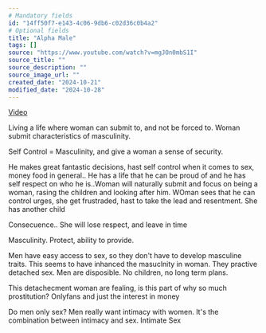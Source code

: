 ```yaml
---
# Mandatory fields
id: "14ff50f7-e143-4c06-9db6-c02d36c0b4a2"
# Optional fields
title: "Alpha Male"
tags: []
source: "https://www.youtube.com/watch?v=mgJOn0mbS1I"
source_title: ""
source_description: ""
source_image_url: ""
created_date: "2024-10-21"
modified_date: "2024-10-28"
---
```

[Video](https://www.youtube.com/watch?v=mgJOn0mbS1I)

Living a life where woman can submit to, and not be forced to. Woman submit characteristics of masculinity. 

Self Control = Masculinity, and give a woman a sense of security. 

He makes great fantastic decisions, hast self control when it comes to sex, money food in general.. He has a life that he can be proud of and he has self respect on who he is..Woman will naturally submit and focus on being a woman, rasing the children and looking after him. 
WOman sees that he can control urges, she get frustraded, hast to take the lead and resentment. She has another child


Consecuence.. She will lose respect, and leave in time


Masculinity. Protect, ability to provide.

Men have easy access to sex, so they don't have to develop masculine traits. This seems to have inhanced the masuclnity in woman. They practive detached sex. Men are disposible. No children, no long term plans. 

This detachecment woman are fealing, is this part of why so much prostitution? Onlyfans and just the interest in money

Do men only sex? Men really want intimacy with women. It's the combination between intimacy and sex. Intimate Sex

